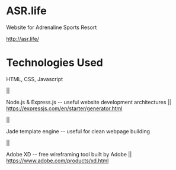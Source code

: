 # ASR.life
Website for Adrenaline Sports Resort

http://asr.life/

# Technologies Used
HTML, CSS, Javascript

||

Node.js & Express.js -- useful website development architectures || https://expressjs.com/en/starter/generator.html

||

Jade template engine -- useful for clean webpage building

|| 

Adobe XD -- free wireframing tool built by Adobe || 
https://www.adobe.com/products/xd.html